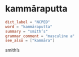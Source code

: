 # kammāraputta

``` toml
dict_label = "NCPED"
word = "kammāraputta"
summary = "smith’s"
grammar_comment = "masculine a"
see_also = ["kammāra"]
```

smith’s

